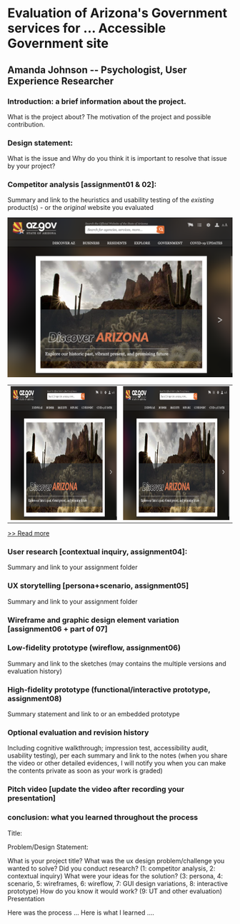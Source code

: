 # Evaluation of Arizona's Government services for ... Accessible Government site 
## Amanda Johnson -- Psychologist, User Experience Researcher 

### Introduction: a brief information about the project. 
What is the project about? The motivation of the project and possible contribution.

### Design statement: 
What is the issue and Why do you think it is important to resolve that issue by your project? 

### Competitor analysis [assignment01 & 02]:
Summary and link to the heuristics and usability testing of the *existing* product(s) - or the *original* website you evaluated

![Alt text to click on image](https://raw.githubusercontent.com/arjjjohnson/DH110-2021F/main/assignment01/arizonagovwebsite.png) 


<table>
<tr>
<td> <img src="https://raw.githubusercontent.com/arjjjohnson/DH110-2021F/main/assignment01/arizonagovwebsite.png" height="300px"> </td>
<td> <img src="https://raw.githubusercontent.com/arjjjohnson/DH110-2021F/main/assignment01/arizonagovwebsite.png" height="300px"> </td>
</tr>
</table>


[>> Read more](https://github.com/arjjjohnson/DH110-2021F/blob/main/assignment01/README.md) 

### User research [contextual inquiry, assignment04]:
Summary and link to your assignment folder

### UX storytelling [persona+scenario, assignment05]
Summary and link to your assignment folder

### Wireframe and graphic design element variation [assignment06 + part of 07]

### Low-fidelity prototype (wireflow, assignment06)
Summary and link to the sketches (may contains the multiple versions and evaluation history)

### High-fidelity prototype (functional/interactive prototype, assignment08)
Summary statement and link to or an embedded prototype

### Optional evaluation and revision history 
Including cognitive walkthrough; impression test, accessibility audit, usability testing), per each summary and link to the notes (when you share the video or other detailed evidences, I will notify you when you can make the contents private as soon as your work is graded)

### Pitch video [update the video after recording your presentation]
### conclusion: what you learned throughout the process


Title: 

Problem/Design Statement: 

What is your project title?
What was the ux design problem/challenge you wanted to solve? 
Did you conduct research? (1: competitor analysis, 2: contextual inquiry)
What were your ideas for the solution? (3: persona, 4: scenario, 5: wireframes, 6: wireflow, 7: GUI design variations, 8: interactive prototype)
How do you know it would work? (9: UT and other evaluation)
Presentation 

Here was the process ... Here is what I learned .... 
